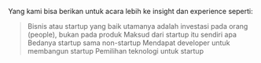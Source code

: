 Yang kami bisa berikan untuk acara lebih ke insight dan experience seperti:
> Bisnis atau startup yang baik utamanya adalah investasi pada orang (people), bukan pada produk
> Maksud dari startup itu sendiri apa
> Bedanya startup sama non-startup
> Mendapat developer untuk membangun startup
> Pemilihan teknologi untuk startup

